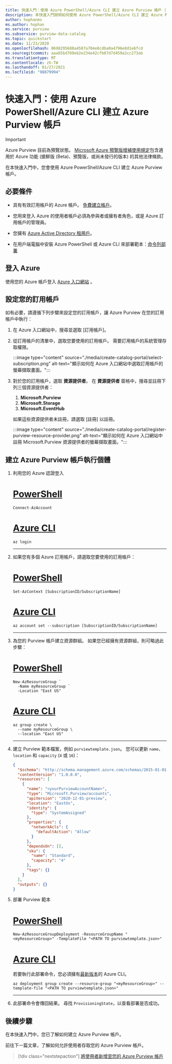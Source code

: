 ```yaml
---
title: 快速入門：使用 Azure PowerShell/Azure CLI 建立 Azure Purview 帳戶 (預覽)
description: 本快速入門說明如何使用 Azure PowerShell/Azure CLI 建立 Azure Purview 帳戶。
author: hophanms
ms.author: hophan
ms.service: purview
ms.subservice: purview-data-catalog
ms.topic: quickstart
ms.date: 11/23/2020
ms.openlocfilehash: 0698295688a4587a704e8cdba0a4796e8d1e6fcd
ms.sourcegitcommit: aaa65bd769eb2e234e42cfb07d7d459a2cc273ab
ms.translationtype: MT
ms.contentlocale: zh-TW
ms.lasthandoff: 01/27/2021
ms.locfileid: "98879994"
---
```

# <a name="quickstart-create-an-azure-purview-account-using-azure-powershellazure-cli"></a>快速入門：使用 Azure PowerShell/Azure CLI 建立 Azure Purview 帳戶

> [!IMPORTANT]
> Azure Purview 目前為預覽狀態。 [Microsoft Azure 預覽版增補使用規定](https://azure.microsoft.com/support/legal/preview-supplemental-terms/)包含適用於 Azure 功能 (搶鮮版 (Beta)、預覽版，或尚未發行的版本) 的其他法律條款。

在本快速入門中，您會使用 Azure PowerShell/Azure CLI 建立 Azure Purview 帳戶。

## <a name="prerequisites"></a>必要條件

* 具有有效訂用帳戶的 Azure 帳戶。 [免費建立帳戶](https://azure.microsoft.com/free/?WT.mc_id=A261C142F)。

* 您用來登入 Azure 的使用者帳戶必須為參與者或擁有者角色，或是 Azure 訂用帳戶的管理員。

* 您擁有 [Azure Active Directory 租用戶](../active-directory/fundamentals/active-directory-access-create-new-tenant.md)。

* 在用戶端電腦中安裝 Azure PowerShell 或 Azure CLI 來部署範本：[命令列部署](../azure-resource-manager/templates/template-tutorial-create-first-template.md?tabs=azure-cli#command-line-deployment)

## <a name="sign-in-to-azure"></a>登入 Azure

使用您的 Azure 帳戶登入 [Azure 入口網站](https://portal.azure.com) 。

## <a name="configure-your-subscription"></a>設定您的訂用帳戶

如有必要，請遵循下列步驟來設定您的訂用帳戶，讓 Azure Purview 在您的訂用帳戶中執行：

   1. 在 Azure 入口網站中，搜尋並選取 [訂用帳戶]。

   1. 從訂用帳戶的清單中，選取您要使用的訂用帳戶。 需要訂用帳戶的系統管理存取權限。

      :::image type="content" source="./media/create-catalog-portal/select-subscription.png" alt-text="顯示如何在 Azure 入口網站中選取訂用帳戶的螢幕擷取畫面。":::

   1. 對於您的訂用帳戶，選取 **資源提供者**。 在 **資源提供者** 窗格中，搜尋並註冊下列三個資源提供者： 
       1. **Microsoft.Purview**
       1. **Microsoft.Storage**
       1. **Microsoft.EventHub** 
      
      如果這些資源提供者未註冊，請選取 [註冊] 以註冊。

      :::image type="content" source="./media/create-catalog-portal/register-purview-resource-provider.png" alt-text="顯示如何在 Azure 入口網站中註冊 Microsoft.Purview 資源提供者的螢幕擷取畫面。":::

## <a name="create-an-azure-purview-account-instance"></a>建立 Azure Purview 帳戶執行個體

1. 利用您的 Azure 認證登入

    # <a name="powershell"></a>[PowerShell](#tab/azure-powershell)
    
    ```azurepowershell
    Connect-AzAccount
    ```
    
    # <a name="azure-cli"></a>[Azure CLI](#tab/azure-cli)
    
    ```azurecli
    az login
    ```
    
    ---

1. 如果您有多個 Azure 訂用帳戶，請選取您要使用的訂用帳戶：

    # <a name="powershell"></a>[PowerShell](#tab/azure-powershell)
    
    ```azurepowershell
    Set-AzContext [SubscriptionID/SubscriptionName]
    ```
    
    # <a name="azure-cli"></a>[Azure CLI](#tab/azure-cli)
    
    ```azurecli
    az account set --subscription [SubscriptionID/SubscriptionName]
    ```
    
    ---

1. 為您的 Purview 帳戶建立資源群組。 如果您已經擁有資源群組，則可略過此步驟：

    # <a name="powershell"></a>[PowerShell](#tab/azure-powershell)
    
    ```azurepowershell
    New-AzResourceGroup `
      -Name myResourceGroup `
      -Location "East US"
    ```
    
    # <a name="azure-cli"></a>[Azure CLI](#tab/azure-cli)
    
    ```azurecli
    az group create \
      --name myResourceGroup \
      --location "East US"
    ```
    
    ---

1. 建立 Purview 範本檔案，例如 `purviewtemplate.json`。 您可以更新 `name`、`location` 和 `capacity` (`4` 或 `16`)：

    ```json
    {
      "$schema": "http://schema.management.azure.com/schemas/2015-01-01/deploymentTemplate.json#",
      "contentVersion": "1.0.0.0",
      "resources": [
        {
          "name": "<yourPurviewAccountName>",
          "type": "Microsoft.Purview/accounts",
          "apiVersion": "2020-12-01-preview",
          "location": "EastUs",
          "identity": {
            "type": "SystemAssigned"
          },
          "properties": {
            "networkAcls": {
              "defaultAction": "Allow"
            }
          },
          "dependsOn": [],
          "sku": {
            "name": "Standard",
            "capacity": "4"
          },
          "tags": {}
        }
      ],
      "outputs": {}
    }
    ```

1. 部署 Purview 範本

    # <a name="powershell"></a>[PowerShell](#tab/azure-powershell)
    
    ```azurepowershell
    New-AzResourceGroupDeployment -ResourceGroupName "<myResourceGroup>" -TemplateFile "<PATH TO purviewtemplate.json>"
    ```
    
    # <a name="azure-cli"></a>[Azure CLI](#tab/azure-cli)
    
    若要執行此部署命令，您必須擁有[最新版本](/cli/azure/install-azure-cli)的 Azure CLI。
    
    ```azurecli
    az deployment group create --resource-group "<myResourceGroup>" --template-file "<PATH TO purviewtemplate.json>"
    ```
    
    ---

1. 此部署命令會傳回結果。 尋找 `ProvisioningState`，以查看部署是否成功。
    
## <a name="next-steps"></a>後續步驟

在本快速入門中，您已了解如何建立 Azure Purview 帳戶。

前往下一篇文章，了解如何允許使用者存取您的 Azure Purview 帳戶。 

> [!div class="nextstepaction"]
> [將使用者新增至您的 Azure Purview 帳戶](catalog-permissions.md)